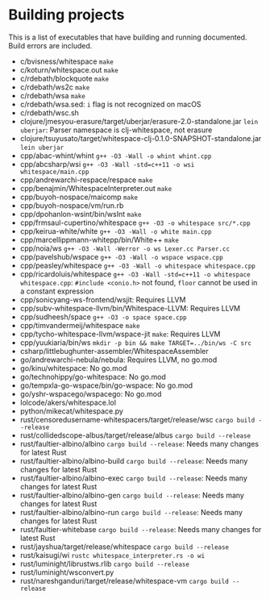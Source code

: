 # Building projects

<!-- Generated by tools/generate.sh; DO NOT EDIT. -->

This is a list of executables that have building and running documented.
Build errors are included.

- c/bvisness/whitespace `make`
- c/koturn/whitespace.out `make`
- c/rdebath/blockquote `make`
- c/rdebath/ws2c `make`
- c/rdebath/wsa `make`
- c/rdebath/wsa.sed: `i` flag is not recognized on macOS
- c/rdebath/wsc.sh
- clojure/jmesyou-erasure/target/uberjar/erasure-2.0-standalone.jar `lein uberjar`: Parser namespace is clj-whitespace, not erasure
- clojure/tsuyusato/target/whitespace-clj-0.1.0-SNAPSHOT-standalone.jar `lein uberjar`
- cpp/abac-whint/whint `g++ -O3 -Wall -o whint whint.cpp`
- cpp/abcsharp/wsi `g++ -O3 -Wall -std=c++11 -o wsi whitespace/main.cpp`
- cpp/andrewarchi-respace/respace `make`
- cpp/benajmin/WhitespaceInterpreter.out `make`
- cpp/buyoh-nospace/maicomp `make`
- cpp/buyoh-nospace/vm/run.rb
- cpp/dpohanlon-wsint/bin/wsInt `make`
- cpp/frmsaul-cupertino/whitespace `g++ -O3 -o whitespace src/*.cpp`
- cpp/keirua-white/white `g++ -O3 -Wall -o white main.cpp`
- cpp/marcellippmann-whitepp/bin/White++ `make`
- cpp/noia/ws `g++ -O3 -Wall -Werror -o ws Lexer.cc Parser.cc`
- cpp/pavelshub/wspace `g++ -O3 -Wall -o wspace wspace.cpp`
- cpp/peasley/whitespace `g++ -O3 -Wall -o whitespace whitespace.cpp`
- cpp/ricardoluis/whitespace `g++ -O3 -Wall -std=c++11 -o whitespace whitespace.cpp`: `#include <conio.h>` not found, `floor` cannot be used in a constant expression
- cpp/sonicyang-ws-frontend/wsjit: Requires LLVM
- cpp/subv-whitespace-llvm/bin/Whitespace-LLVM: Requires LLVM
- cpp/sudheesh/space `g++ -O3 -o space space.cpp`
- cpp/timvandermeij/whitespace `make`
- cpp/tycho-whitespace-llvm/wspace-jit `make`: Requires LLVM
- cpp/yuukiaria/bin/ws `mkdir -p bin && make TARGET=../bin/ws -C src`
- csharp/littlebughunter-assembler/WhitespaceAssembler
- go/andrewarchi-nebula/nebula: Requires LLVM, no go.mod
- go/kinu/whitespace: No go.mod
- go/technohippy/go-whitespace: No go.mod
- go/tempxla-go-wspace/bin/go-wspace: No go.mod
- go/yshr-wspacego/wspacego: No go.mod
- lolcode/akers/whitespace.lol
- python/mikecat/whitespace.py
- rust/censoredusername-whitespacers/target/release/wsc `cargo build --release`
- rust/collidedscope-albus/target/release/albus `cargo build --release`
- rust/faultier-albino/albino `cargo build --release`: Needs many changes for latest Rust
- rust/faultier-albino/albino-build `cargo build --release`: Needs many changes for latest Rust
- rust/faultier-albino/albino-exec `cargo build --release`: Needs many changes for latest Rust
- rust/faultier-albino/albino-gen `cargo build --release`: Needs many changes for latest Rust
- rust/faultier-albino/albino-run `cargo build --release`: Needs many changes for latest Rust
- rust/faultier-whitebase `cargo build --release`: Needs many changes for latest Rust
- rust/jayshua/target/release/whitespace `cargo build --release`
- rust/kaisugi/wi `rustc whitespace_interpreter.rs -o wi`
- rust/luminight/librustws.rlib `cargo build --release`
- rust/luminight/wsconvert.py
- rust/nareshganduri/target/release/whitespace-vm `cargo build --release`
